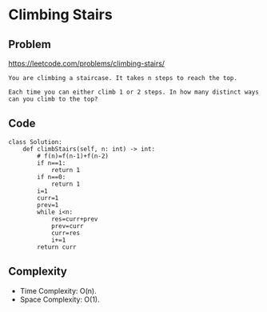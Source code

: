 # Climbing Stairs
## Problem
https://leetcode.com/problems/climbing-stairs/
```
You are climbing a staircase. It takes n steps to reach the top.

Each time you can either climb 1 or 2 steps. In how many distinct ways can you climb to the top?
```
## Code
```
class Solution:
    def climbStairs(self, n: int) -> int:
        # f(n)=f(n-1)+f(n-2)
        if n==1:
            return 1
        if n==0:
            return 1
        i=1
        curr=1
        prev=1
        while i<n:
            res=curr+prev
            prev=curr
            curr=res
            i+=1
        return curr
```
## Complexity
- Time Complexity: O(n).
- Space Complexity: O(1).
